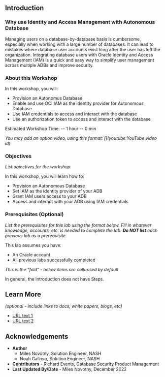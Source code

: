 ## Introduction

### Why use Identity and Access Management with Autonomous Database

Managing users on a database-by-database basis is cumbersome, especially when working with a large number of databases. It can lead to mistakes where database user accounts exist long after the user has left the organization. Integrating database users with Oracle Identity and Access Management (IAM) is a quick and easy way to simplify user management across multiple ADBs and improve security.

### About this Workshop

In this workshop, you will:
* Provision an Autonomus Database
* Enable and use OCI IAM as the identity provider for Autonomous Database
* Use IAM credentials to access and interact with the database
* Use an authorization token to access and interact with the database

Estimated Workshop Time: -- 1 hour -- 0 min

*You may add an option video, using this format: [](youtube:YouTube video id)*

  [](youtube:zNKxJjkq0Pw)

### Objectives

*List objectives for the workshop*

In this workshop, you will learn how to:
* Provision an Autonomous Database
* Set IAM as the identity provider of your ADB
* Grant IAM users access to your ADB
* Access and interact with your ADB using IAM credentials

### Prerequisites (Optional)

*List the prerequisites for this lab using the format below. Fill in whatever knowledge, accounts, etc. is needed to complete the lab. **Do NOT list** each previous lab as a prerequisite.*

This lab assumes you have:
* An Oracle account
* All previous labs successfully completed

*This is the "fold" - below items are collapsed by default*

In general, the Introduction does not have Steps.

## Learn More

*(optional - include links to docs, white papers, blogs, etc)*

* [URL text 1](http://docs.oracle.com)
* [URL text 2](http://docs.oracle.com)

## Acknowledgements
* **Author**
	* Miles Novotny, Solution Engineer, NASH
	* Noah Galloso, Solution Engineer, NASH
* **Contributors** - Richard Events, Database Security Product Management
* **Last Updated By/Date** - Miles Novotny, December 2022
